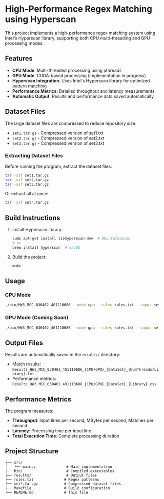# High-Performance Regex Matching using Hyperscan

This project implements a high-performance regex matching system using Intel's Hyperscan library, supporting both CPU multi-threading and GPU processing modes.

## Features

- **CPU Mode**: Multi-threaded processing using pthreads
- **GPU Mode**: CUDA-based processing (implementation in progress)
- **Hyperscan Integration**: Uses Intel's Hyperscan library for optimized pattern matching
- **Performance Metrics**: Detailed throughput and latency measurements
- **Automatic Output**: Results and performance data saved automatically

## Dataset Files

The large dataset files are compressed to reduce repository size:
- `set1.tar.gz` - Compressed version of set1.txt
- `set2.tar.gz` - Compressed version of set2.txt  
- `set3.tar.gz` - Compressed version of set3.txt

### Extracting Dataset Files

Before running the program, extract the dataset files:

```bash
tar -xzf set1.tar.gz
tar -xzf set2.tar.gz
tar -xzf set3.tar.gz
```

Or extract all at once:
```bash
tar -xzf set*.tar.gz
```

## Build Instructions

1. Install Hyperscan library:
   ```bash
   sudo apt-get install libhyperscan-dev  # Ubuntu/Debian
   # or
   brew install hyperscan  # macOS
   ```

2. Build the project:
   ```bash
   make
   ```

## Usage

### CPU Mode
```bash
./bin/HW3_MCC_030402_401110686 --mode cpu --rules rules.txt --input set1.txt --threads 4
```

### GPU Mode (Coming Soon)
```bash
./bin/HW3_MCC_030402_401110686 --mode gpu --rules rules.txt --input set1.txt
```

## Output Files

Results are automatically saved in the `results/` directory:
- Match results: `Results_HW3_MCC_030402_401110686_{CPU/GPU}_{DataSet}_{NumThreads/Library}.txt`
- Performance metrics: `Results_HW3_MCC_030402_401110686_{CPU/GPU}_{DataSet}_{Library}.csv`

## Performance Metrics

The program measures:
- **Throughput**: Input lines per second, MBytes per second, Matches per second
- **Latency**: Processing time per input line
- **Total Execution Time**: Complete processing duration

## Project Structure

```
├── src/
│   └── main.c              # Main implementation
├── bin/                    # Compiled executables
├── results/                # Output files
├── rules.txt              # Regex patterns
├── set*.tar.gz            # Compressed dataset files
├── Makefile               # Build configuration
└── README.md              # This file
```
